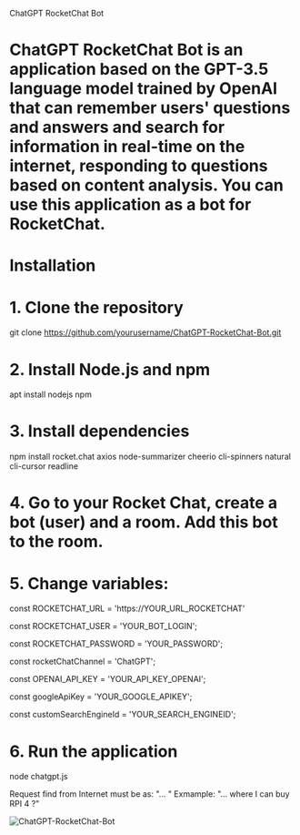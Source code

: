 ChatGPT RocketChat Bot

# ChatGPT RocketChat Bot is an application based on the GPT-3.5 language model trained by OpenAI that can remember users' questions and answers and search for information in real-time on the internet, responding to questions based on content analysis. You can use this application as a bot for RocketChat.

# Installation

# 1. Clone the repository

git clone https://github.com/yourusername/ChatGPT-RocketChat-Bot.git

# 2. Install Node.js and npm

apt install nodejs npm


# 3. Install dependencies

npm install rocket.chat axios node-summarizer cheerio cli-spinners natural cli-cursor readline

# 4. Go to your Rocket Chat, create a bot (user) and a room. Add this bot to the room.

# 5. Change variables:

const ROCKETCHAT_URL = 'https://YOUR_URL_ROCKETCHAT'

const ROCKETCHAT_USER = 'YOUR_BOT_LOGIN';

const ROCKETCHAT_PASSWORD = 'YOUR_PASSWORD';

const rocketChatChannel = 'ChatGPT';

const OPENAI_API_KEY = 'YOUR_API_KEY_OPENAI';

const googleApiKey = 'YOUR_GOOGLE_APIKEY';

const customSearchEngineId = 'YOUR_SEARCH_ENGINEID';

# 6. Run the application

node chatgpt.js



Request find from Internet must be as: "... " Exmample: "... where I can buy RPI 4 ?"

![ChatGPT-RocketChat-Bot](https://github.com/EvFoAn/ChatGPT-RocketChat-Bot/blob/main/Rocket.Chat.png)
